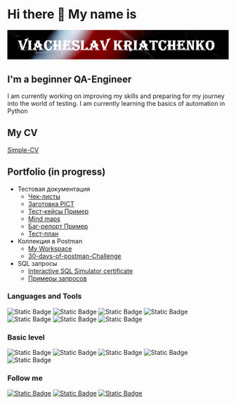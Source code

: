 # Hi there 👋 My name is 

<!--
**ViacheslavKriatchenko/ViacheslavKriatchenko** is a ✨ _special_ ✨ repository because its `README.md` (this file) appears on your GitHub profile.

Here are some ideas to get you started:

- 🔭 I’m currently working on ...
- 🌱 I’m currently learning ...
- 👯 I’m looking to collaborate on ...
- 🤔 I’m looking for help with ...
- 💬 Ask me about ...
- 📫 How to reach me: ...
- 😄 Pronouns: ...
- ⚡ Fun fact: ...
-->

[![Header](https://github.com/ViacheslavKriatchenko/ViacheslavKriatchenko/blob/main/assets/name.png)](https://github.com/ViacheslavKriatchenko/ViacheslavKriatchenko/blob/main/assets/name.png)

## I'm a beginner QA-Engineer
I am currently working on improving my skills and preparing for my journey into the world of testing. I am currently learning the basics of automation in Python
## My CV
[Simple-CV](https://viacheslavkriatchenko.github.io/Simple-CV/)
## Portfolio (in progress)
* Тестовая документация
    + [Чек-листы](https://)
    + [Заготовка PICT](https://docs.google.com/document/d/1DXtDxwD38Q8FJ_kxqnp5kI8Ge11LK14O/edit?usp=sharing&ouid=104305536812303428297&rtpof=true&sd=true)
    + [Тест-кейсы Пример](https://drive.google.com/file/d/1X7val6cYm1XuF5-0VMQYKZOTBcWyaRK0/view?usp=sharing)
    + [Mind maps](https://miro.com/app/board/uXjVNXzNHws=/)
    + [Баг-репорт Пример](https://drive.google.com/file/d/1lPGAplIehd71-fgC0p0hUslsYjRbApiz/view?usp=sharing)
    + [Тест-план](https://drive.google.com/file/d/1B0y96dEFgi_32B1ATaDftXW46Jyt_o96/view?usp=sharing)
* Коллекция в Postman
    + [My Workspace](https://drive.google.com/drive/folders/1FUzptA_5yaUbE3DKDhZ6pqvLdvzfgQcD?usp=sharing)
    + [30-days-of-postman-Challenge](https://postman.com/slavencia/workspace/slavencia-30-days-of-postman)
* SQL запросы
    + [Interactive SQL Simulator certificate](https://stepik.org/cert/2095550?lang=en)
    + [Примеры запросов](https://docs.google.com/document/d/1W7gvdSOA_jJ6jJuYZFf7NeX8AmWQWxaZ7mY0Jv4BRCY/edit?usp=sharing)
      
### Languages and Tools

![Static Badge](https://img.shields.io/badge/postgre-SQL-DarkRed?style=plastic&logo=postgresql&logoColor=40E0D0&color=black)
![Static Badge](https://img.shields.io/badge/Miro-Lime?style=plastic&logo=miro)
![Static Badge](https://img.shields.io/badge/QASE-black?style=plastic&logo=qase&logoColor=%234F46DC&)
![Static Badge](https://img.shields.io/badge/JIRA-black?style=plastic&logo=jirasoftware&logoColor=%230052CC&)
![Static Badge](https://img.shields.io/badge/Postman-%23FF6C37?style=plastic&logo=postman&logoColor=black)
![Static Badge](https://img.shields.io/badge/Charles-%231828FF?style=plastic&logo=charles&logoColor=%23F3F5F5)
![Static Badge](https://img.shields.io/badge/Swagger-%23072A50?style=plastic&logo=swagger&logoColor=%2385EA2D)

### Basic level

![Static Badge](https://img.shields.io/badge/HTML-CSS-Silver?style=plastic&logo=html5&logoColor=red&labelColor=black&color=black&)
![Static Badge](https://img.shields.io/badge/Python-black?style=plastic&logo=Python&logoColor=3776AB&link=https%3A%2F%2Fstepik.org%2Flesson%2F904834%2Fstep%2F2%3Funit%3D910296)
![Static Badge](https://img.shields.io/badge/Docker-white?style=plastic&logo=docker&logoColor=%232496ED)
![Static Badge](https://img.shields.io/badge/JavaScript-purple?style=plastic&logo=javascript&logoColor=%23F7DF1E)
![Static Badge](https://img.shields.io/badge/JMeter-%2307500B?style=plastic&logo=apachejmeter&logoColor=%23D22128)

### Follow me

[![Static Badge](https://img.shields.io/badge/-Instagram-Silver?style=plastic&logo=instagram&logoColor=red&color=black&)](https://www.Instagram.com/slava.v.k)
[![Static Badge](https://img.shields.io/badge/-Telegram-Silver?style=plastic&logo=telegram&logoColor=blue&color=black&)](https://t.me/Slava_K_V)
[![Static Badge](https://img.shields.io/badge/-Linkedin-Silver?style=plastic&logo=linkedin&logoColor=blue&color=black&)](https://www.linkedin.com/in/viacheslav-kriatchenko/)
